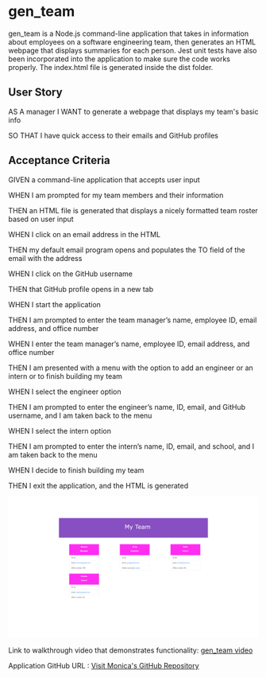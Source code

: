 # gen_team
gen_team is a Node.js command-line application that takes in information about employees on a software engineering team, then generates an HTML webpage that displays summaries for each person. Jest unit tests have also been incorporated into the application to make sure the code works properly. The index.html file is generated inside the dist folder. 

## User Story

AS A manager
I WANT to generate a webpage that displays my team's basic info

SO THAT I have quick access to their emails and GitHub profiles


## Acceptance Criteria

GIVEN a command-line application that accepts user input

WHEN I am prompted for my team members and their information

THEN an HTML file is generated that displays a nicely formatted team roster based on user input

WHEN I click on an email address in the HTML

THEN my default email program opens and populates the TO field of the email with the address

WHEN I click on the GitHub username

THEN that GitHub profile opens in a new tab

WHEN I start the application

THEN I am prompted to enter the team manager’s name, employee ID, email address, and office number

WHEN I enter the team manager’s name, employee ID, email address, and office number

THEN I am presented with a menu with the option to add an engineer or an intern or to finish building my team

WHEN I select the engineer option

THEN I am prompted to enter the engineer’s name, ID, email, and GitHub username, and I am taken back to the menu

WHEN I select the intern option

THEN I am prompted to enter the intern’s name, ID, email, and school, and I am taken back to the menu

WHEN I decide to finish building my team

THEN I exit the application, and the HTML is generated


<img src="./images/gen_team.png" alt="team_index.html" />


Link to walkthrough video that demonstrates functionality: <a href= "https://drive.google.com/file/d/14Xq1RjacY6APAc3f1qu9QaoLk-Hhi4_F/view?usp=sharing">gen_team video</a> 

Application GitHub URL : <a href= "https://github.com/monicadolce/gen_team">Visit Monica's GitHub Repository</a> 
